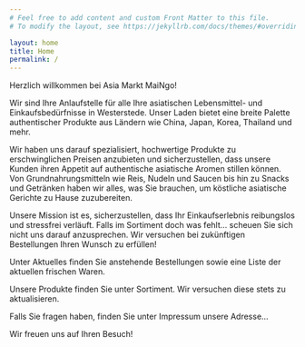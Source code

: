 ```yaml
---
# Feel free to add content and custom Front Matter to this file.
# To modify the layout, see https://jekyllrb.com/docs/themes/#overriding-theme-defaults

layout: home
title: Home
permalink: /
---
```


<p>Herzlich willkommen bei Asia Markt MaiNgo!</p>

Wir sind Ihre Anlaufstelle für alle Ihre asiatischen Lebensmittel- und Einkaufsbedürfnisse in Westerstede. 
Unser Laden bietet eine breite Palette authentischer Produkte aus Ländern wie China, Japan, Korea, Thailand und mehr.

Wir haben uns darauf spezialisiert, hochwertige Produkte zu erschwinglichen Preisen anzubieten und sicherzustellen, dass unsere Kunden ihren Appetit auf authentische asiatische Aromen stillen können. Von Grundnahrungsmitteln wie Reis, Nudeln und Saucen bis hin zu Snacks und Getränken haben wir alles, was Sie brauchen, um köstliche asiatische Gerichte zu Hause zuzubereiten.

Unsere Mission ist es, sicherzustellen, dass Ihr Einkaufserlebnis reibungslos und stressfrei verläuft. Falls im Sortiment doch was fehlt... scheuen Sie sich nicht uns darauf anzusprechen. Wir versuchen bei zukünftigen Bestellungen Ihren Wunsch zu erfüllen!

Unter <a>Aktuelles</a> finden Sie anstehende Bestellungen sowie eine Liste der aktuellen frischen Waren.

Unsere Produkte finden Sie unter <a>Sortiment</a>. Wir versuchen diese stets zu aktualisieren.

Falls Sie fragen haben, finden Sie unter <a>Impressum</a> unsere Adresse...

Wir freuen uns auf Ihren Besuch!